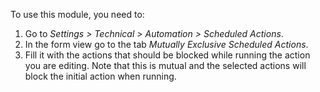 To use this module, you need to:

1.  Go to *Settings \> Technical \> Automation \> Scheduled Actions*.
2.  In the form view go to the tab *Mutually Exclusive Scheduled
    Actions*.
3.  Fill it with the actions that should be blocked while running the
    action you are editing. Note that this is mutual and the selected
    actions will block the initial action when running.

